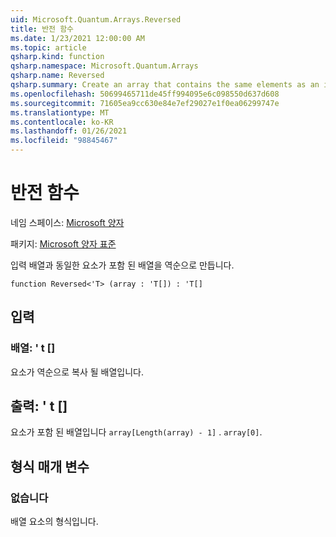 ```yaml
---
uid: Microsoft.Quantum.Arrays.Reversed
title: 반전 함수
ms.date: 1/23/2021 12:00:00 AM
ms.topic: article
qsharp.kind: function
qsharp.namespace: Microsoft.Quantum.Arrays
qsharp.name: Reversed
qsharp.summary: Create an array that contains the same elements as an input array but in Reversed order.
ms.openlocfilehash: 50699465711de45ff994095e6c098550d637d608
ms.sourcegitcommit: 71605ea9cc630e84e7ef29027e1f0ea06299747e
ms.translationtype: MT
ms.contentlocale: ko-KR
ms.lasthandoff: 01/26/2021
ms.locfileid: "98845467"
---
```

# <a name="reversed-function"></a>반전 함수

네임 스페이스: [Microsoft 양자](xref:Microsoft.Quantum.Arrays)

패키지: [Microsoft 양자 표준](https://nuget.org/packages/Microsoft.Quantum.Standard)


입력 배열과 동일한 요소가 포함 된 배열을 역순으로 만듭니다.

```qsharp
function Reversed<'T> (array : 'T[]) : 'T[]
```


## <a name="input"></a>입력

### <a name="array--t"></a>배열: ' t []

요소가 역순으로 복사 될 배열입니다.



## <a name="output--t"></a>출력: ' t []

요소가 포함 된 배열입니다 `array[Length(array) - 1]` . `array[0]`.

## <a name="type-parameters"></a>형식 매개 변수

### <a name="t"></a>없습니다

배열 요소의 형식입니다.